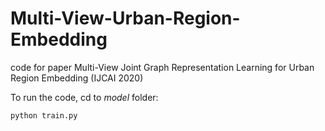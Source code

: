 # Multi-View-Urban-Region-Embedding
code for paper Multi-View Joint Graph Representation Learning for Urban Region Embedding (IJCAI 2020)

To run the code, cd to *model* folder:

`python train.py`

